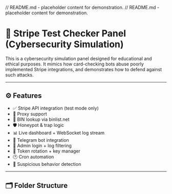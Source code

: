 // README.md - placeholder content for demonstration.
// README.md - placeholder content for demonstration.
# 🔐 Stripe Test Checker Panel (Cybersecurity Simulation)

This is a cybersecurity simulation panel designed for educational and ethical purposes. It mimics how card-checking bots abuse poorly implemented Stripe integrations, and demonstrates how to defend against such attacks.

---

## ⚙️ Features

- ✅ Stripe API integration (test mode only)
- 🔁 Proxy support
- 🧠 BIN lookup via binlist.net
- 🛡️ Honeypot & trap logic
- 📊 Live dashboard + WebSocket log stream
- 📲 Telegram bot integration
- 🔐 Admin login + log filtering
- 🔁 Token rotation + key manager
- 🕐 Cron automation
- 🧠 Suspicious behavior detection

---

## 🗂 Folder Structure

